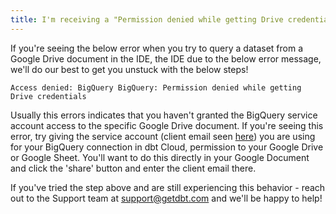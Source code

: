 ```yaml
---
title: I'm receiving a "Permission denied while getting Drive credential" error when trying to query from Google Drive?
---
```


If you're seeing the below error when you try to query a dataset from a Google Drive document in the IDE,  the IDE due to the below error message, we'll do our best to get you unstuck with the below steps! 

```
Access denied: BigQuery BigQuery: Permission denied while getting Drive credentials
```

Usually this errors indicates that you haven't granted the BigQuery service account access to the specific Google Drive document. If you're seeing this error, try giving the service account (client email seen [here](https://docs.getdbt.com/docs/dbt-cloud/cloud-configuring-dbt-cloud/connecting-your-database#connecting-to-bigquery)) you are using for your BigQuery connection in dbt Cloud, permission to your Google Drive or Google Sheet. You'll want to do this directly in your Google Document and click the 'share' button and enter the client email there. 

If you've tried the step above and are still experiencing this behavior - reach out to the Support team at support@getdbt.com and we'll be happy to help!
